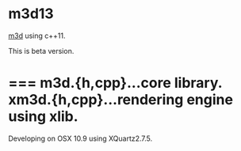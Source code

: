 m3d13
===
[m3d](https://github.com/0x0c/m3d) using c++11.

This is beta version.

===
	m3d.{h,cpp}...core library.
	xm3d.{h,cpp}...rendering engine using xlib.
===
Developing on OSX 10.9 using XQuartz2.7.5.
